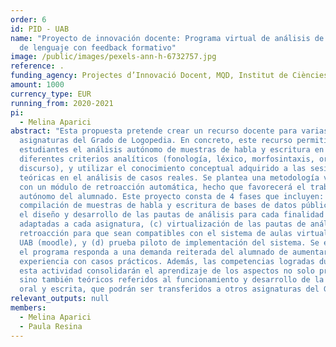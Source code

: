 ```yaml
---
order: 6
id: PID - UAB
name: "Proyecto de innovación docente: Programa virtual de análisis de muestras
  de lenguaje con feedback formativo"
image: /public/images/pexels-ann-h-6732757.jpg
reference: .
funding_agency: Projectes d’Innovació Docent, MQD, Institut de Ciències de l’Educació, UAB
amount: 1000
currency_type: EUR
running_from: 2020-2021
pi:
  - Melina Aparici
abstract: "Esta propuesta pretende crear un recurso docente para varias
  asignaturas del Grado de Logopedia. En concreto, este recurso permitirá a los
  estudiantes el análisis autónomo de muestras de habla y escritura en base a
  diferentes criterios analíticos (fonología, léxico, morfosintaxis, ortografía,
  discurso), y utilizar el conocimiento conceptual adquirido a las sesiones
  teóricas en el análisis de casos reales. Se plantea una metodología virtual
  con un módulo de retroacción automática, hecho que favorecerá el trabajo
  autónomo del alumnado. Este proyecto consta de 4 fases que incluyen: (a) la
  compilación de muestras de habla y escritura de bases de datos públicas, (b)
  el diseño y desarrollo de las pautas de análisis para cada finalidad docente y
  adaptadas a cada asignatura, (c) virtualización de las pautas de análisis y la
  retroacción para que sean compatibles con el sistema de aulas virtuales de la
  UAB (moodle), y (d) prueba piloto de implementación del sistema. Se espera que
  el programa responda a una demanda reiterada del alumnado de aumentar la
  experiencia con casos prácticos. Además, las competencias logradas durante
  esta actividad consolidarán el aprendizaje de los aspectos no solo prácticos
  sino también teóricos referidos al funcionamiento y desarrollo de la lengua
  oral y escrita, que podrán ser transferidos a otros asignaturas del Grado."
relevant_outputs: null
members:
  - Melina Aparici
  - Paula Resina
---
```

